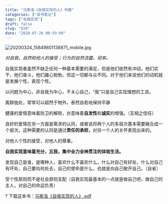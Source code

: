 ```yaml
---
title: "马斯洛《自我实现的人》书摘"
categories: ["读书笔记"]
tags: ["自我实现"]
draft: false
slug: "820"
date: "2020-07-26 00:59:00"
---
```


![20200324_15849801138871_mobile.jpg](https://img.zhangchen915.com/2020/09/1513242551.jpg)

*对自我，自然和他人的接受；行为的自然流露，坦率。*

自我实现者虽然不缺乏任何一种基本需要的满足，但是他们依然有冲动，他们实干，他们奋斗，他们雄心勃勃，但这一切都与众不同。对于他们来说他们的动机就是发展个性，表现个性。

以问题为中心，非自我为中心，不关心自己，“我”只是自己实现理想的工具。

离群独处，常常可以超然于物外，泰然自若地保持平静

健康的爱情意味着防卫的解除，亦意味着**自发性**和**诚实**的增强。（互相之信任）

良好的爱情在另一方面是需求的认同，或者说将两个人的多层次基本需要融合成一个层次。这种需要的认同是通过**责任的承担**，对另一个人的关怀表现出来的。

对他人个性的接受，对他人的尊重。

**自我实现意味着充分，忘我，集中全力全神贯注的体验生活。**

发现自己是谁，是哪种人，喜欢什么不喜欢什么，什么对自己有好处，什么对自己有坏处，自己要向何处去，自己的使命是什么，也就是向自己敞开自己。（自省）

受个性原则而不是社会原则支配（自我实现最基本的一点就是做自己吧，做自己的主人，对自己的命运负责）

? 下载这本书：[马斯洛《自我实现的人》.pdf](https://wws.lanzous.com/ig8xUghnoza)

